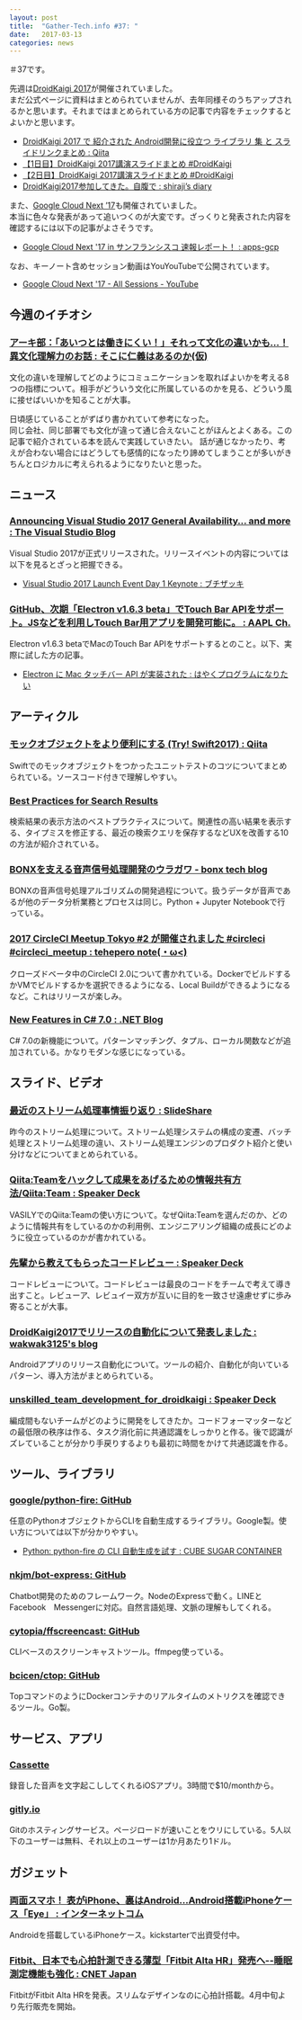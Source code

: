```yaml
---
layout: post
title:  "Gather-Tech.info #37: "
date:   2017-03-13
categories: news
---
```


＃37です。

先週は[DroidKaigi 2017](https://droidkaigi.github.io/2017/)が開催されていました。  
まだ公式ページに資料はまとめられていませんが、去年同様そのうちアップされるかと思います。それまではまとめられている方の記事で内容をチェックするとよいかと思います。

- [DroidKaigi 2017 で 紹介された Android開発に役立つ ライブラリ 集 と スライドリンクまとめ : Qiita](http://qiita.com/hidenorly/items/a300e1426b144435bff4)
- [【1日目】DroidKaigi 2017講演スライドまとめ #DroidKaigi](https://freelance.levtech.jp/guide/detail/95/)
- [【2日目】DroidKaigi 2017講演スライドまとめ #DroidKaigi](https://freelance.levtech.jp/guide/detail/97/)
- [DroidKaigi2017参加してきた。自腹で : shiraji’s diary](http://shiraji.hatenablog.com/entry/2017/03/12/183237)

また、[Google Cloud Next ’17](https://cloudnext.withgoogle.com/)も開催されていました。  
本当に色々な発表があって追いつくのが大変です。ざっくりと発表された内容を確認するには以下の記事がよさそうです。

- [Google Cloud Next '17 in サンフランシスコ 速報レポート！ : apps-gcp](http://www.apps-gcp.com/google-cloud-next-2017-sanfrancisco-report/)

なお、キーノート含めセッション動画はYouYouTubeで公開されています。

- [Google Cloud Next '17 - All Sessions - YouTube](https://www.youtube.com/playlist?list=PLIivdWyY5sqI8RuUibiH8sMb1ExIw0lAR)

## 今週のイチオシ

### [アーキ部：「あいつとは働きにくい！」それって文化の違いかも…！異文化理解力のお話 : そこに仁義はあるのか(仮)](http://syobochim.hatenablog.com/entry/2017/03/06/080921)

文化の違いを理解してどのようにコミュニケーションを取ればよいかを考える8つの指標について。相手がどういう文化に所属しているのかを見る、どういう風に接せばいいかを知ることが大事。

日頃感じていることがずばり書かれていて参考になった。  
同じ会社、同じ部署でも文化が違って通じ合えないことがほんとよくある。この記事で紹介されている本を読んで実践していきたい。
話が通じなかったり、考えが合わない場合にはどうしても感情的になったり諦めてしまうことが多いがきちんとロジカルに考えられるようになりたいと思った。

## ニュース

### [Announcing Visual Studio 2017 General Availability… and more : The Visual Studio Blog](https://blogs.msdn.microsoft.com/visualstudio/2017/03/07/announcing-visual-studio-2017-general-availability-and-more/)

Visual Studio 2017が正式リリースされた。リリースイベントの内容については以下を見るとざっと把握できる。

- [Visual Studio 2017 Launch Event Day 1 Keynote : ブチザッキ](https://buchizo.wordpress.com/2017/03/08/visual-studio-2017-launch-event-day-1-keynote/)

### [GitHub、次期「Electron v1.6.3 beta」でTouch Bar APIをサポート。JSなどを利用しTouch Bar用アプリを開発可能に。 : AAPL Ch.](http://applech2.com/archives/20170304-github-electron-v-1-6-3-beta-support-touch-bar.html)

Electron v1.6.3 betaでMacのTouch Bar APIをサポートするとのこと。以下、実際に試した方の記事。

- [Electron に Mac タッチバー API が実装された : はやくプログラムになりたい](http://rhysd.hatenablog.com/entry/2017/03/06/001453)

## アーティクル

### [モックオブジェクトをより便利にする (Try! Swift2017) : Qiita](http://qiita.com/eKushida/items/090c3674c9eb7cf20918)

Swiftでのモックオブジェクトをつかったユニットテストのコツについてまとめられている。ソースコード付きで理解しやすい。

### [Best Practices for Search Results](https://uxplanet.org/best-practices-for-search-results-1bbed9d7a311#.otckow6bm)

検索結果の表示方法のベストプラクティスについて。関連性の高い結果を表示する、タイプミスを修正する、最近の検索クエリを保存するなどUXを改善する10の方法が紹介されている。

### [BONXを支える音声信号処理開発のウラガワ - bonx tech blog](http://tech.bonx.co/entry/2017/03/08/183324)

BONXの音声信号処理アルゴリズムの開発過程について。扱うデータが音声であるが他のデータ分析業務とプロセスは同じ。Python + Jupyter Notebookで行っている。

### [2017 CircleCI Meetup Tokyo #2 が開催されました #circleci #circleci_meetup : tehepero note(・ω<)](http://blog.stormcat.io/entry/circleci-meetup2)

クローズドベータ中のCircleCI 2.0について書かれている。DockerでビルドするかVMでビルドするかを選択できるようになる、Local Buildができるようになるなど。これはリリースが楽しみ。

### [New Features in C# 7.0 : .NET Blog](https://blogs.msdn.microsoft.com/dotnet/2017/03/09/new-features-in-c-7-0/)

C# 7.0の新機能について。パターンマッチング、タプル、ローカル関数などが追加されている。かなりモダンな感じになっている。

## スライド、ビデオ

### [最近のストリーム処理事情振り返り : SlideShare](https://www.slideshare.net/SotaroKimura/ss-72769963)

昨今のストリーム処理について。ストリーム処理システムの構成の変遷、バッチ処理とストリーム処理の違い、ストリーム処理エンジンのプロダクト紹介と使い分けなどについてまとめられている。

### [Qiita:Teamをハックして成果をあげるための情報共有方法/Qiita:Team : Speaker Deck](https://speakerdeck.com/kyuns/qiita-team)

VASILYでのQiita:Teamの使い方について。なぜQiita:Teamを選んだのか、どのように情報共有をしているのかの利用例、エンジニアリング組織の成長にどのように役立っているのかが書かれている。

### [先輩から教えてもらったコードレビュー : Speaker Deck](https://speakerdeck.com/yutokyokutyo/xian-bei-karajiao-etemoratutakodorebiyu)

コードレビューについて。コードレビューは最良のコードをチームで考えて導き出すこと。レビューア、レビュイー双方が互いに目的を一致させ遠慮せずに歩み寄ることが大事。

### [DroidKaigi2017でリリースの自動化について発表しました : wakwak3125's blog](http://wakwak3125.hatenablog.com/entry/20170309/1489045690)

Androidアプリのリリース自動化について。ツールの紹介、自動化が向いているパターン、導入方法がまとめられている。

### [unskilled\_team\_development\_for\_droidkaigi : Speaker Deck](https://speakerdeck.com/kgmyshin/unskilled-team-development-for-droidkaigi)

編成間もないチームがどのように開発をしてきたか。コードフォーマッターなどの最低限の秩序は作る、タスク消化前に共通認識をしっかりと作る。後で認識がズレていることが分かり手戻りするよりも最初に時間をかけて共通認識を作る。
 
## ツール、ライブラリ

### [google/python-fire: GitHub](https://github.com/google/python-fire)

任意のPythonオブジェクトからCLIを自動生成するライブラリ。Google製。使い方については以下が分かりやすい。

- [Python: python-fire の CLI 自動生成を試す : CUBE SUGAR CONTAINER](http://blog.amedama.jp/entry/2017/03/07/223319)

### [nkjm/bot-express: GitHub](https://github.com/nkjm/bot-express)

Chatbot開発のためのフレームワーク。NodeのExpressで動く。LINEとFacebook　Messengerに対応。自然言語処理、文脈の理解もしてくれる。

### [cytopia/ffscreencast: GitHub](https://github.com/cytopia/ffscreencast)

CLIベースのスクリーンキャストツール。ffmpeg使っている。

### [bcicen/ctop: GitHub](https://github.com/bcicen/ctop)

TopコマンドのようにDockerコンテナのリアルタイムのメトリクスを確認できるツール。Go製。

## サービス、アプリ

### [Cassette](http://www.cassette.design/#landing)

録音した音声を文字起こししてくれるiOSアプリ。3時間で$10/monthから。

### [gitly.io](https://gitly.io/)

Gitのホスティングサービス。ページロードが速いことをウリにしている。5人以下のユーザーは無料、それ以上のユーザーは1か月あたり1ドル。

## ガジェット

### [両面スマホ！ 表がiPhone、裏はAndroid…Android搭載iPhoneケース「Eye」 : インターネットコム](https://internetcom.jp/202283/eye-is-smartphone-case-that-adds-android-7-smartphone-to-yuur-iphone)

Androidを搭載しているiPhoneケース。kickstarterで出資受付中。

### [Fitbit、日本でも心拍計測できる薄型「Fitbit Alta HR」発売へ--睡眠測定機能も強化 : CNET Japan](https://japan.cnet.com/article/35097695/)

FitbitがFitbit Alta HRを発表。スリムなデザインなのに心拍計搭載。4月中旬より先行販売を開始。